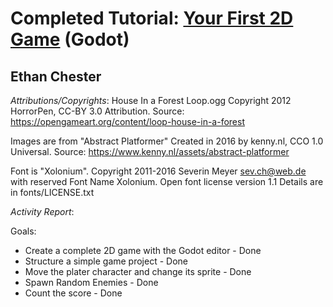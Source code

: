 # Completed Tutorial: [Your First 2D Game](https://docs.godotengine.org/en/stable/getting_started/first_2d_game/index.html#prerequisites) (Godot)

## Ethan Chester


*Attributions/Copyrights*: 
House In a Forest Loop.ogg Copyright 2012 HorrorPen, CC-BY 3.0 Attribution. Source:
https://opengameart.org/content/loop-house-in-a-forest

Images are from "Abstract Platformer" Created in 2016 by kenny.nl, CCO 1.0 Universal. Source:
https://www.kenny.nl/assets/abstract-platformer

Font is "Xolonium". Copyright 2011-2016 Severin Meyer sev.ch@web.de with reserved Font Name Xolonium.
Open font license version 1.1 Details are in fonts/LICENSE.txt


*Activity Report*:

Goals:
+ Create a complete 2D game with the Godot editor - Done 
+ Structure a simple game project - Done
+ Move the plater character and change its sprite - Done
+ Spawn Random Enemies - Done
+ Count the score - Done
